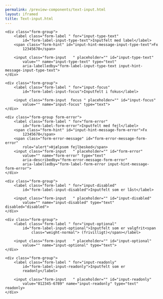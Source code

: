 ```yaml
--- 
permalink: /preview-components/text-input.html
layout: iframed 
title: Text-input.html
---
```

<div class="container">

    <div class="form-group">
        <label class="form-label " for="input-type-text"
            id="form-label-input-type-text">Inputfelt med label</label>
        <span class="form-hint" id="input-hint-message-input-type-text">Fx
            12345678</span>

        <input class="form-input   " placeholder="" id="input-type-text"
            value="" name="input-type-text" type="text"
            aria-labelledby="form-label-input-type-text input-hint-message-input-type-text">
    </div>

    <div class="form-group">
        <label class="form-label " for="input-focus"
            id="form-label-input-focus">Inputfelt i fokus</label>

        <input class="form-input  focus " placeholder="" id="input-focus"
            value="" name="input-focus" type="text">
    </div>

    <div class="form-group form-error">
        <label class="form-label " for="form-error"
            id="form-label-form-error">Inputfelt med fejl</label>
        <span class="form-hint" id="input-hint-message-form-error">Fx
            12345678</span>
        <span class="form-error-message" id="form-error-message-form-error"
            role="alert">Hjælpsom fejlbesked</span>
        <input class="form-input   " placeholder="" id="form-error"
            value="" name="form-error" type="text"
            aria-describedby="form-error-message-form-error"
            aria-labelledby="form-label-form-error input-hint-message-form-error">
    </div>

    <div class="form-group">
        <label class="form-label " for="input-disabled"
            id="form-label-input-disabled">Inputfelt som er låst</label>

        <input class="form-input   " placeholder="" id="input-disabled"
            value="" name="input-disabled" type="text" disabled="disabled">
    </div>

    <div class="form-group">
        <label class="form-label " for="input-optional"
            id="form-label-input-optional">Inputfelt som er valgfrit<span
                class="weight-normal"> (frivilligt)</span></label>

        <input class="form-input   " placeholder="" id="input-optional"
            value="" name="input-optional" type="text">
    </div>

    <div class="form-group">
        <label class="form-label " for="input-readonly"
            id="form-label-input-readonly">Inputfelt som er
            readonly</label>

        <input class="form-input   " placeholder="" id="input-readonly"
            value="012345-6789" name="input-readonly" type="text" readonly>
    </div>

</div>